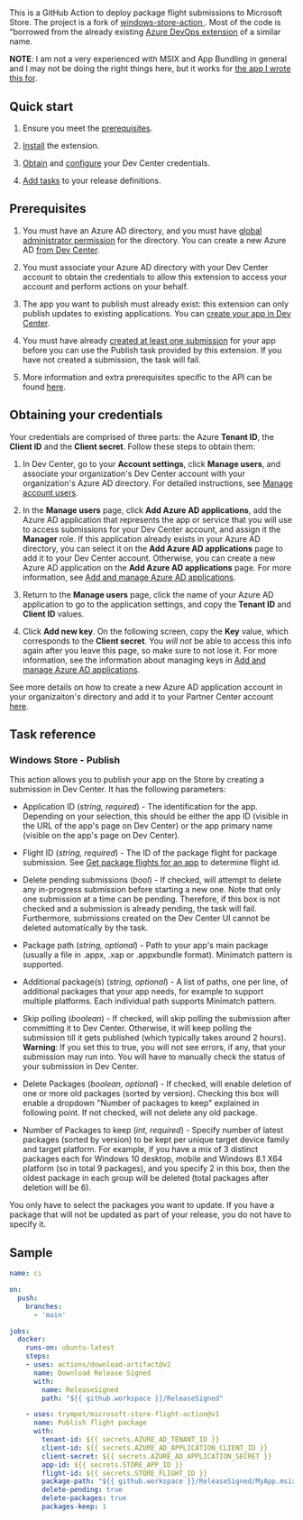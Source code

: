 #
This is a GitHub Action to deploy package flight submissions to Microsoft Store. The project is a fork of [windows-store-action
](https://github.com/isaacrlevin/windows-store-action). Most of the code is "borrowed from the already existing [Azure DevOps extension](https://marketplace.visualstudio.com/items?itemName=MS-RDX-MRO.windows-store-publish) of a similar name.

**NOTE**: I am not a very experienced with MSIX and App Bundling in general and I may not be doing the right things here, but it works for [the app I wrote this for](https://github.com/isaacrlevin/PresenceLight).



## Quick start

1. Ensure you meet the [prerequisites](#prerequisites).

2. [Install](https://marketplace.visualstudio.com/items?itemName=MS-RDX-MRO.windows-store-publish) the extension.

3. [Obtain](#obtaining-your-credentials) and [configure](#configuring-your-credentials) your Dev Center credentials.

4. [Add tasks](#task-reference) to your release definitions.

## Prerequisites

1. You must have an Azure AD directory, and you must have [global administrator permission](https://azure.microsoft.com/en-us/documentation/articles/active-directory-assign-admin-roles/) for the directory. You can create a new Azure AD [from Dev Center](https://msdn.microsoft.com/windows/uwp/publish/manage-account-users).

2. You must associate your Azure AD directory with your Dev Center account to obtain the credentials to allow this extension to access your account and perform actions on your behalf.

3. The app you want to publish must already exist: this extension can only publish updates to existing applications. You can [create your app in Dev Center](https://msdn.microsoft.com/windows/uwp/publish/create-your-app-by-reserving-a-name).

4. You must have already [created at least one submission](https://msdn.microsoft.com/windows/uwp/publish/app-submissions) for your app before you can use the Publish task provided by this extension. If you have not created a submission, the task will fail.

5. More information and extra prerequisites specific to the API can be found [here](https://msdn.microsoft.com/windows/uwp/monetize/create-and-manage-submissions-using-windows-store-services).

## Obtaining your credentials

Your credentials are comprised of three parts: the Azure **Tenant ID**, the **Client ID** and the **Client secret**.
Follow these steps to obtain them:

1. In Dev Center, go to your **Account settings**, click **Manage users**, and associate your organization's Dev Center account with your organization's Azure AD directory. For detailed instructions, see [Manage account users](https://msdn.microsoft.com/windows/uwp/publish/manage-account-users).

2. In the **Manage users** page, click **Add Azure AD applications**, add the Azure AD application that represents the app or service that you will use to access submissions for your Dev Center account, and assign it the **Manager** role. If this application already exists in your Azure AD directory, you can select it on the **Add Azure AD applications** page to add it to your Dev Center account. Otherwise, you can create a new Azure AD application on the **Add Azure AD applications** page. For more information, see [Add and manage Azure AD applications](https://msdn.microsoft.com/windows/uwp/publish/manage-account-users#add-and-manage-azure-ad-applications).

3. Return to the **Manage users** page, click the name of your Azure AD application to go to the application settings, and copy the **Tenant ID** and **Client ID** values.

4. Click **Add new key**. On the following screen, copy the **Key** value, which corresponds to the **Client secret**. You *will not* be able to access this info again after you leave this page, so make sure to not lose it. For more information, see the information about managing keys in [Add and manage Azure AD applications](https://msdn.microsoft.com/windows/uwp/publish/manage-account-users#add-and-manage-azure-ad-applications).

See more details on how to create a new Azure AD application account in your organizaiton's directory and add it to your Partner Center account [here](https://docs.microsoft.com/en-gb/windows/uwp/publish/add-users-groups-and-azure-ad-applications#create-a-new-azure-ad-application-account-in-your-organizations-directory-and-add-it-to-your-partner-center-account).

## Task reference

### Windows Store - Publish

This action allows you to publish your app on the Store by creating a submission in Dev Center. It has the following parameters:

* Application ID (*string, required*) - The identification for the app. Depending on your selection, this should be either the app ID (visible in the URL of the app's page on Dev Center) or the app primary name (visible on the app's page on Dev Center).

* Flight ID (*string, required*) - The ID of the package flight for package submission. See [Get package flights for an app](https://docs.microsoft.com/en-us/windows/uwp/monetize/get-flights-for-an-app) to determine flight id.

* Delete pending submissions (*bool*) - If checked, will attempt to delete any in-progress submission before starting a new one. Note that only one submission at a time can be pending. Therefore, if this box is not checked and a submission is already pending, the task will fail. Furthermore, submissions created on the Dev Center UI cannot be deleted automatically by the task.

* Package path (*string, optional*) - Path to your app's main package (usually a file in .appx, .xap or .appxbundle format). Minimatch pattern is supported.

* Additional package(s) (*string, optional*) - A list of paths, one per line, of additional packages that your app needs, for example to support multiple platforms. Each individual path supports Minimatch pattern.

* Skip polling (*boolean*) - If checked, will skip polling the submission after committing it to Dev Center. Otherwise, it will keep polling the submission till it gets published (which typically takes around 2 hours). **Warning**: If you set this to true, you will not see errors, if any, that your submission may run into. You will have to manually check the status of your submission in Dev Center.

* Delete Packages (*boolean, optional*) - If checked, will enable deletion of one or more old packages (sorted by version). Checking this box will enable a dropdown "Number of packages to keep" explained in following point. If not checked, will not delete any old package.

* Number of Packages to keep (*int, required*) - Specify number of latest packages (sorted by version) to be kept per unique target device family and target platform. For example, if you have a mix of 3 distinct packages each for Windows 10 desktop, mobile and Windows 8.1 X64 platform (so in total 9 packages), and you specify 2 in this box, then the oldest package in each group will be deleted (total packages after deletion will be 6).

You only have to select the packages you want to update. If you have a package that will not be updated as part of your release, you do not have to specify it.
## Sample

```yml
name: ci

on:
  push:
    branches:
      - 'main'

jobs:
  docker:
    runs-on: ubuntu-latest
    steps:
    - uses: actions/download-artifact@v2
      name: Download Release Signed
      with:
        name: ReleaseSigned
        path: "${{ github.workspace }}/ReleaseSigned"

    - uses: trympet/microsoft-store-flight-action@v1
      name: Publish flight package
      with:
        tenant-id: ${{ secrets.AZURE_AD_TENANT_ID }}
        client-id: ${{ secrets.AZURE_AD_APPLICATION_CLIENT_ID }}
        client-secret: ${{ secrets.AZURE_AD_APPLICATION_SECRET }}
        app-id: ${{ secrets.STORE_APP_ID }}
        flight-id: ${{ secrets.STORE_FLIGHT_ID }}
        package-path: "${{ github.workspace }}/ReleaseSigned/MyApp.msixupload"
        delete-pending: true
        delete-packages: true
        packages-keep: 1


```
